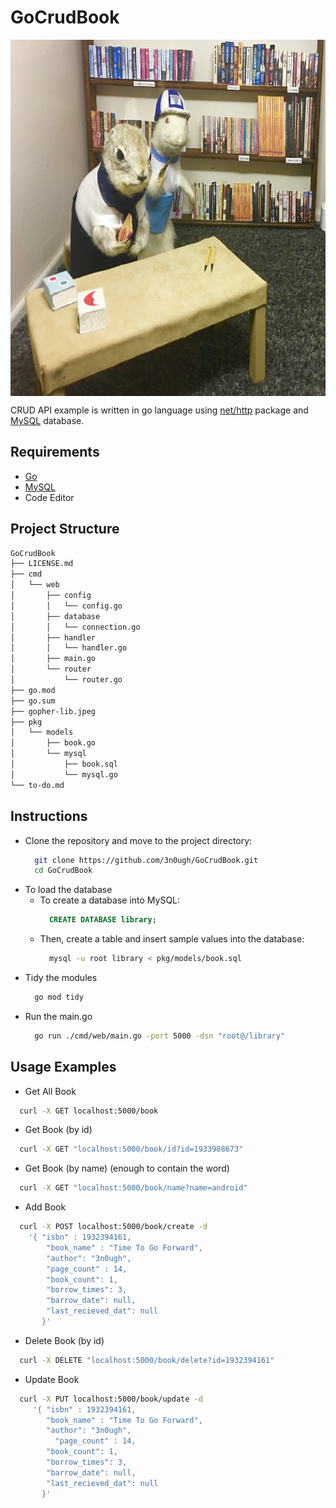 # GoCrudBook

<p align="center">
<img src="https://github.com/3n0ugh/GoCrudBook/blob/main/gopher-lib.jpeg" alt="drawing" width="900" height="570" align="center"/>
</p>

CRUD API example is written in go language using [net/http](https://pkg.go.dev/net/http) 
package and [MySQL](https://www.mysql.com/) database.

## Requirements
- [Go](go.dev)
- [MySQL](https://www.mysql.com/)
- Code Editor
    
## Project Structure
```bash
GoCrudBook  
├── LICENSE.md   
├── cmd 
│   └── web
│       ├── config
│       │   └── config.go
│       ├── database
│       │   └── connection.go
│       ├── handler
│       │   └── handler.go
│       ├── main.go
│       └── router
│           └── router.go
├── go.mod
├── go.sum
├── gopher-lib.jpeg
├── pkg
│   └── models
│       ├── book.go
│       └── mysql
│           ├── book.sql
│           └── mysql.go
└── to-do.md
```

## Instructions

- Clone the repository and move to the project directory:
  ```bash
    git clone https://github.com/3n0ugh/GoCrudBook.git
    cd GoCrudBook
  ```
- To load the database
  - To create a database into MySQL:
    ```sql
      CREATE DATABASE library;
    ```
  - Then, create a table and insert sample values into the database:
    ```bash
      mysql -u root library < pkg/models/book.sql
    ```
 - Tidy the modules
    ```bash
      go mod tidy
    ```
 - Run the main.go
    ```bash
      go run ./cmd/web/main.go -port 5000 -dsn "root@/library"
    ```

## Usage Examples
-  Get All Book
  ```bash
    curl -X GET localhost:5000/book
  ```
-  Get Book (by id)
  ```bash
    curl -X GET "localhost:5000/book/id?id=1933988673"
  ```
-  Get Book (by name) (enough to contain the word)
  ```bash
    curl -X GET "localhost:5000/book/name?name=android"
  ```
-  Add Book
  ```bash
    curl -X POST localhost:5000/book/create -d
      '{ "isbn" : 1932394161,
          "book_name" : "Time To Go Forward",
          "author": "3n0ugh",
          "page_count" : 14,
          "book_count": 1,
          "borrow_times": 3,
          "barrow_date": null,
          "last_recieved_dat": null
         }'
  ```
-  Delete Book (by id)
  ```bash
    curl -X DELETE "localhost:5000/book/delete?id=1932394161"
  ```
-  Update Book
  ```bash
    curl -X PUT localhost:5000/book/update -d 
       '{ "isbn" : 1932394161,
          "book_name" : "Time To Go Forward",
          "author": "3n0ugh",
        	"page_count" : 14,
          "book_count": 1,
          "borrow_times": 3,
          "barrow_date": null,
          "last_recieved_dat": null
         }'
  ```
